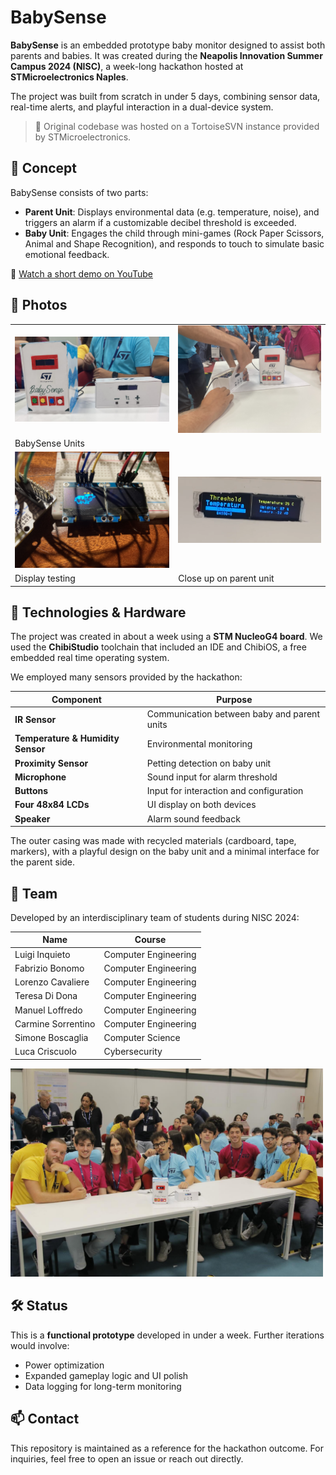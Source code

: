 # BabySense

**BabySense** is an embedded prototype baby monitor designed to assist both parents and babies. It was created during the **Neapolis Innovation Summer Campus 2024 (NISC)**, a week-long hackathon hosted at **STMicroelectronics Naples**.

The project was built from scratch in under 5 days, combining sensor data, real-time alerts, and playful interaction in a dual-device system.

> 📁 Original codebase was hosted on a TortoiseSVN instance provided by STMicroelectronics.

## 👶 Concept

BabySense consists of two parts:

- **Parent Unit**: Displays environmental data (e.g. temperature, noise), and triggers an alarm if a customizable decibel threshold is exceeded.
- **Baby Unit**: Engages the child through mini-games (Rock Paper Scissors, Animal and Shape Recognition), and responds to touch to simulate basic emotional feedback.

🎥 [Watch a short demo on YouTube](https://youtu.be/uJ5wRD_ZAyA)

## 📸 Photos

<table>

<tr>
<td><img src="readme_assets/1.jpeg" width="500"/></td>
<td><img src="readme_assets/2.jpeg" width="500"/></td>
</tr>

<tr>
<td>BabySense Units</td>
<td></td>
</tr>

<td><img src="readme_assets/3.jpeg" width="500"/></td>
<td><img src="readme_assets/4.png" width="500"/></td>

<tr>
<td>Display testing</td>
<td>Close up on parent unit</td>
</tr>

</table>

## 🔧 Technologies & Hardware

The project was created in about a week using a **STM NucleoG4 board**. We used the **ChibiStudio** toolchain that included an IDE and ChibiOS, a free embedded real time operating system.

We employed many sensors provided by the hackathon:

| Component | Purpose |
|----------|---------|
| **IR Sensor** | Communication between baby and parent units |
| **Temperature & Humidity Sensor** | Environmental monitoring |
| **Proximity Sensor** | Petting detection on baby unit |
| **Microphone** | Sound input for alarm threshold |
| **Buttons** | Input for interaction and configuration |
| **Four 48x84 LCDs** | UI display on both devices |
| **Speaker** | Alarm sound feedback |

The outer casing was made with recycled materials (cardboard, tape, markers), with a playful design on the baby unit and a minimal interface for the parent side.

## 👥 Team

Developed by an interdisciplinary team of students during NISC 2024:

| Name | Course |
|------|--------|
| Luigi Inquieto | Computer Engineering |
| Fabrizio Bonomo | Computer Engineering |
| Lorenzo Cavaliere | Computer Engineering |
| Teresa Di Dona | Computer Engineering |
| Manuel Loffredo | Computer Engineering |
| Carmine Sorrentino | Computer Engineering |
| Simone Boscaglia | Computer Science |
| Luca Criscuolo | Cybersecurity |

<td><img src="readme_assets/team.jpg" width="500"/></td>


## 🛠️ Status

This is a **functional prototype** developed in under a week. Further iterations would involve:

- Power optimization
- Expanded gameplay logic and UI polish
- Data logging for long-term monitoring

## 📫 Contact

This repository is maintained as a reference for the hackathon outcome. For inquiries, feel free to open an issue or reach out directly.
